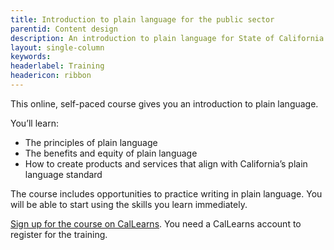 ```yaml
---
title: Introduction to plain language for the public sector
parentid: Content design
description: An introduction to plain language for State of California staff
layout: single-column
keywords: 
headerlabel: Training
headericon: ribbon
---
```


<p class="text-lead">This online, self-paced course gives you an introduction to plain language.</p>

You’ll learn:

* The principles of plain language
* The benefits and equity of plain language
* How to create products and services that align with California’s plain language standard

The course includes opportunities to practice writing in plain language. You will be able to start using the skills you learn immediately.

[Sign up for the course on CalLearns](https://calhr.geniussis.com/Registration.aspx?AID=5289). You need a CalLearns account to register for the training.
